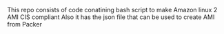 This repo consists of code conatining bash script to make Amazon linux 2 AMI CIS compliant
Also it has the json file that can be used to create AMI from Packer

